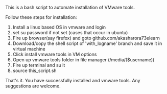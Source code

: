 This is a bash script to automate installation of VMware tools.

Follow these steps for installation:
1) Install a linux based OS in vmware and login
2) set su password if not set (cases that occur in ubuntu)
3) Fire up browser(say firefox) and goto github.com/akasharora73elearn
4) Download/copy the shell script of 'with_logname' branch and save it in virtual machine
5) Click install vmware tools in VM options
6) Open up vmware tools folder in file manager (/media/($username))
7) Fire up terminal and su it
8) source this_script.sh

That's it. You have successfully installed and vmware tools.
Any suggestions are welcome.
